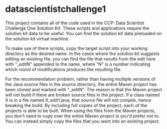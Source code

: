 datascientistchallenge1
=======================

This project contains all of the code used in the CCP: Data Scientist Challenge One Solution Kit.
These scripts and applications require the solution kit data to be useful.  You can find the
solution kit data preloaded on the solution kit virtual machine.

To make use of there scripts, copy the target script into your working directory as the desired
name.  In the cases where the solution kit suggests editing an existing file, you can find the
file that results from the edit here with "_editN" appended to the name, where "N" is a
number indicating which round of modifications produces the resulting file.

For the recommendation problem, rather than having multiple versions of the Java source files
in the source directory, the entire Maven project has been cloned and marked with "_editN".
The reason is that the Maven project will not build if there are broken source files in the
project.  If a class named X is in a file named X_edit1.java, that source file will not
compile, hence breaking the build.  By including full copies of the project, each of the
projects is able to be built.  When using the files from the Maven projects, you don't need
to copy over the entire Maven project is you'd prefer not to.  You can instead simply copy
the files that you want into an existing project.

